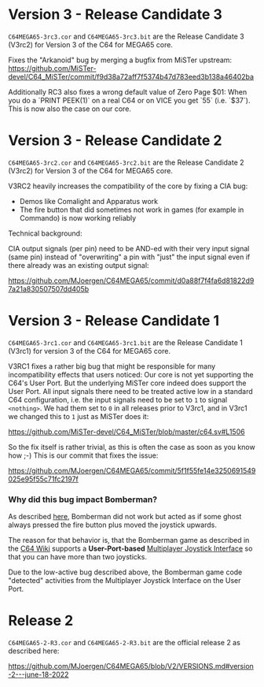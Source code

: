 Version 3 - Release Candidate 3
===============================

`C64MEGA65-3rc3.cor` and `C64MEGA65-3rc3.bit` are the Release Candidate 3
(V3rc2) for Version 3 of the C64 for MEGA65 core.

Fixes the "Arkanoid" bug by merging a bugfix from MiSTer upstream:
https://github.com/MiSTer-devel/C64_MiSTer/commit/f9d38a72aff7f5374b47d783eed3b138a46402ba

Additionally RC3 also fixes a wrong default value of Zero Page $01: When you
do a `PRINT PEEK(1)` on a real C64 or on VICE you get `55` (i.e. `$37`). This
is now also the case on our core.

Version 3 - Release Candidate 2
===============================

`C64MEGA65-3rc2.cor` and `C64MEGA65-3rc2.bit` are the Release Candidate 2
(V3rc2) for Version 3 of the C64 for MEGA65 core.

V3RC2 heavily increases the compatibility of the core by fixing a CIA bug:

* Demos like Comalight and Apparatus work
* The fire button that did sometimes not work in games (for example
  in Commando) is now working reliably

Technical background:

CIA output signals (per pin) need to be AND-ed with their very input signal
(same pin) instead of "overwriting" a pin with "just" the input signal even
if there already was an existing output signal:

https://github.com/MJoergen/C64MEGA65/commit/d0a88f7f4fa6d81822d97a21a830507507dd405b

Version 3 - Release Candidate 1
===============================

`C64MEGA65-3rc1.cor` and `C64MEGA65-3rc1.bit` are the Release Candidate 1
(V3rc1) for version 3 of the C64 for MEGA65 core.

V3RC1 fixes a rather big bug that might be responsible for many
incompatibility effects that users noticed: Our core is not yet supporting
the C64's User Port. But the underlying MiSTer core indeed does support the
User Port. All input signals there need to be treated active low in a standard
C64 configuration, i.e. the input signals need to be set to `1` to signal
`<nothing>`. We had them set to `0` in all releases prior to V3rc1, and in
V3rc1 we changed this to `1` just as MiSTer does it:

https://github.com/MiSTer-devel/C64_MiSTer/blob/master/c64.sv#L1506

So the fix itself is rather trivial, as this is often the case as soon as
you know how ;-) This is our commit that fixes the issue:

https://github.com/MJoergen/C64MEGA65/commit/5f1f55fe14e3250691549025e95f55c71fc2197f

### Why did this bug impact Bomberman?

As described
[here](https://github.com/MJoergen/C64MEGA65/issues/1#issuecomment-1160094792),
Bomberman did not work but acted as if some ghost always pressed the fire
button plus moved the joystick upwards.

The reason for that behavior is, that the Bomberman game as described in the
[C64 Wiki](https://www.c64-wiki.com/wiki/Bomberman_C64)
supports a **User-Port-based** 
[Multiplayer Joystick Interface](https://www.c64-wiki.com/wiki/Multiplayer_Interface)
so that you can have more than two joysticks.

Due to the low-active bug described above, the Bomberman game code "detected"
activities from the Multiplayer Joystick Interface on the User Port.

Release 2
=========

`C64MEGA65-2-R3.cor` and `C64MEGA65-2-R3.bit` are the official release 2
as described here:

https://github.com/MJoergen/C64MEGA65/blob/V2/VERSIONS.md#version-2---june-18-2022
